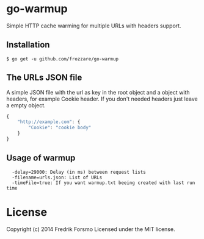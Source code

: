 # go-warmup

Simple HTTP cache warming for multiple URLs with headers support.

## Installation

```
$ go get -u github.com/frozzare/go-warmup
```

## The URLs JSON file

A simple JSON file with the url as key in the root object and a object with headers, for example Cookie header. If you don't needed headers just leave a empty object.

```javascript
{
	"http://example.com": {
		"Cookie": "cookie body"
	}
}
```

## Usage of warmup

```
  -delay=29000: Delay (in ms) between request lists
  -filename=urls.json: List of URLs
  -timeFile=true: If you want warmup.txt beeing created with last run time
```
# License

Copyright (c) 2014 Fredrik Forsmo
Licensed under the MIT license.
